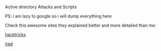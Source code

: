Active directory Attacks and Scripts

PS: i am lazy to google so i will dump everything here

Check this awesome sites they explained better and more detailed than me:

[hacktricks](https://book.hacktricks.xyz/)

[ired](https://www.ired.team/)